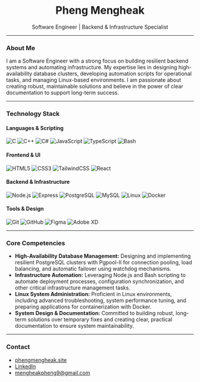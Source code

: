 <h1 align="center">Pheng Mengheak</h1>
<p align="center">Software Engineer | Backend & Infrastructure Specialist</p>

---

### About Me

I am a Software Engineer with a strong focus on building resilient backend systems and automating infrastructure. My expertise lies in designing high-availability database clusters, developing automation scripts for operational tasks, and managing Linux-based environments. I am passionate about creating robust, maintainable solutions and believe in the power of clear documentation to support long-term success.

---

### Technology Stack

#### Languages & Scripting
![C](https://img.shields.io/badge/-C-00599C?style=flat-square&logo=c&logoColor=white)
![C++](https://img.shields.io/badge/-C++-00599C?style=flat-square&logo=c%2B%2B&logoColor=white)
![C#](https://img.shields.io/badge/-C%23-239120?style=flat-square&logo=c-sharp&logoColor=white)
![JavaScript](https://img.shields.io/badge/-JavaScript-F7DF1E?style=flat-square&logo=javascript&logoColor=black)
![TypeScript](https://img.shields.io/badge/-TypeScript-3178C6?style=flat-square&logo=typescript&logoColor=white)
![Bash](https://img.shields.io/badge/-Bash-4EAA25?style=flat-square&logo=gnubash&logoColor=white)

#### Frontend & UI
![HTML5](https://img.shields.io/badge/-HTML5-E34F26?style=flat-square&logo=html5&logoColor=white)
![CSS3](https://img.shields.io/badge/-CSS3-1572B6?style=flat-square&logo=css3&logoColor=white)
![TailwindCSS](https://img.shields.io/badge/-TailwindCSS-38B2AC?style=flat-square&logo=tailwind-css&logoColor=white)
![React](https://img.shields.io/badge/-React-61DAFB?style=flat-square&logo=react&logoColor=black)

#### Backend & Infrastructure
![Node.js](https://img.shields.io/badge/-Node.js-339933?style=flat-square&logo=node.js&logoColor=white)
![Express](https://img.shields.io/badge/-Express.js-000000?style=flat-square&logo=express&logoColor=white)
![PostgreSQL](https://img.shields.io/badge/-PostgreSQL-4169E1?style=flat-square&logo=postgresql&logoColor=white)
![MySQL](https://img.shields.io/badge/-MySQL-4479A1?style=flat-square&logo=mysql&logoColor=white)
![Linux](https://img.shields.io/badge/-Linux-FCC624?style=flat-square&logo=linux&logoColor=black)
![Docker](https://img.shields.io/badge/-Docker-2496ED?style=flat-square&logo=docker&logoColor=white)

#### Tools & Design
![Git](https://img.shields.io/badge/-Git-F05032?style=flat-square&logo=git&logoColor=white)
![GitHub](https://img.shields.io/badge/-GitHub-181717?style=flat-square&logo=github&logoColor=white)
![Figma](https://img.shields.io/badge/-Figma-F24E1E?style=flat-square&logo=figma&logoColor=white)
![Adobe XD](https://img.shields.io/badge/-AdobeXD-FF61F6?style=flat-square&logo=adobe-xd&logoColor=white)

---

### Core Competencies

-   **High-Availability Database Management:** Designing and implementing resilient PostgreSQL clusters with Pgpool-II for connection pooling, load balancing, and automatic failover using watchdog mechanisms.
-   **Infrastructure Automation:** Leveraging Node.js and Bash scripting to automate deployment processes, configuration synchronization, and other critical infrastructure management tasks.
-   **Linux System Administration:** Proficient in Linux environments, including advanced troubleshooting, system performance tuning, and preparing applications for containerization with Docker.
-   **System Design & Documentation:** Committed to building robust, long-term solutions over temporary fixes and creating clear, practical documentation to ensure system maintainability.

---

### Contact

-   [phengmengheak.site](https://phengmengheak.site)
-   [LinkedIn](https://www.linkedin.com/in/mengheak-pheng-598442354/)
-   [mengheakpheng9@gmail.com](mailto:mengheakpheng9@gmail.com)

